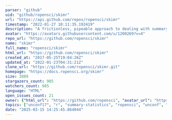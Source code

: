 ```yaml
---
parser: "github"
uid: "github/ropensci/skimr"
url: "https://api.github.com/repos/ropensci/skimr"
timestamp: "2022-01-27 10:11:35.192419"
description: "A frictionless, pipeable approach to dealing with summary statistics"
avatar: "https://avatars.githubusercontent.com/u/1200269?v=4"
repo_url: "https://github.com/ropensci/skimr"
name: "skimr"
full_name: "ropensci/skimr"
html_url: "https://github.com/ropensci/skimr"
created_at: "2017-05-25T19:04:26Z"
updated_at: "2022-01-23T04:31:21Z"
clone_url: "https://github.com/ropensci/skimr.git"
homepage: "https://docs.ropensci.org/skimr"
size: 3889
stargazers_count: 985
watchers_count: 985
language: "HTML"
open_issues_count: 21
owner: {"html_url": "https://github.com/ropensci", "avatar_url": "https://avatars.githubusercontent.com/u/1200269?v=4", "login": "ropensci", "type": "Organization"}
topics: ["unconf17", "r", "summary-statistics", "ropensci", "unconf", "r-package", "rstats", "peer-reviewed", "scalereprod"]
date: "2025-03-15 14:25:45.864044"
---
```

